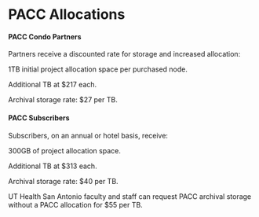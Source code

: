 
# PACC Allocations 

#### PACC Condo Partners

Partners receive a discounted rate for storage and increased allocation: 

1TB initial project allocation space per purchased node. 

Additional TB at $217 each. 

Archival storage rate: $27 per TB. 

 

#### PACC Subscribers 

Subscribers, on an annual or hotel basis, receive: 

300GB of project allocation space. 

Additional TB at $313 each. 

Archival storage rate: $40 per TB. 

 

UT Health San Antonio faculty and staff can request PACC archival storage without a PACC allocation for $55 per TB. 
 
